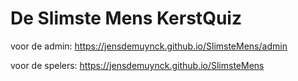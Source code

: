 # De Slimste Mens KerstQuiz
voor de admin: 
https://jensdemuynck.github.io/SlimsteMens/admin

voor de spelers:
https://jensdemuynck.github.io/SlimsteMens